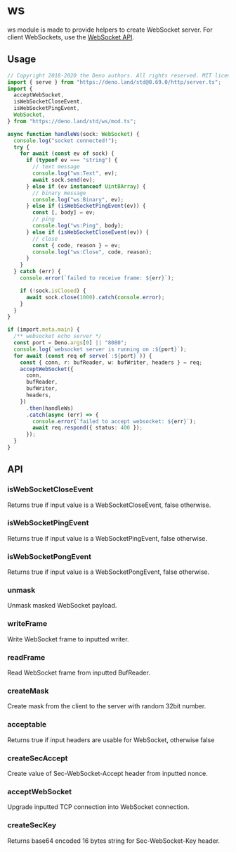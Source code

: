 # ws

ws module is made to provide helpers to create WebSocket server. For client
WebSockets, use the
[WebSocket API](https://developer.mozilla.org/en-US/docs/Web/API/WebSockets_API).

## Usage

```ts
// Copyright 2018-2020 the Deno authors. All rights reserved. MIT license.
import { serve } from "https://deno.land/std@0.69.0/http/server.ts";
import {
  acceptWebSocket,
  isWebSocketCloseEvent,
  isWebSocketPingEvent,
  WebSocket,
} from "https://deno.land/std/ws/mod.ts";

async function handleWs(sock: WebSocket) {
  console.log("socket connected!");
  try {
    for await (const ev of sock) {
      if (typeof ev === "string") {
        // text message
        console.log("ws:Text", ev);
        await sock.send(ev);
      } else if (ev instanceof Uint8Array) {
        // binary message
        console.log("ws:Binary", ev);
      } else if (isWebSocketPingEvent(ev)) {
        const [, body] = ev;
        // ping
        console.log("ws:Ping", body);
      } else if (isWebSocketCloseEvent(ev)) {
        // close
        const { code, reason } = ev;
        console.log("ws:Close", code, reason);
      }
    }
  } catch (err) {
    console.error(`failed to receive frame: ${err}`);

    if (!sock.isClosed) {
      await sock.close(1000).catch(console.error);
    }
  }
}

if (import.meta.main) {
  /** websocket echo server */
  const port = Deno.args[0] || "8080";
  console.log(`websocket server is running on :${port}`);
  for await (const req of serve(`:${port}`)) {
    const { conn, r: bufReader, w: bufWriter, headers } = req;
    acceptWebSocket({
      conn,
      bufReader,
      bufWriter,
      headers,
    })
      .then(handleWs)
      .catch(async (err) => {
        console.error(`failed to accept websocket: ${err}`);
        await req.respond({ status: 400 });
      });
  }
}
```

## API

### isWebSocketCloseEvent

Returns true if input value is a WebSocketCloseEvent, false otherwise.

### isWebSocketPingEvent

Returns true if input value is a WebSocketPingEvent, false otherwise.

### isWebSocketPongEvent

Returns true if input value is a WebSocketPongEvent, false otherwise.

### unmask

Unmask masked WebSocket payload.

### writeFrame

Write WebSocket frame to inputted writer.

### readFrame

Read WebSocket frame from inputted BufReader.

### createMask

Create mask from the client to the server with random 32bit number.

### acceptable

Returns true if input headers are usable for WebSocket, otherwise false

### createSecAccept

Create value of Sec-WebSocket-Accept header from inputted nonce.

### acceptWebSocket

Upgrade inputted TCP connection into WebSocket connection.

### createSecKey

Returns base64 encoded 16 bytes string for Sec-WebSocket-Key header.
